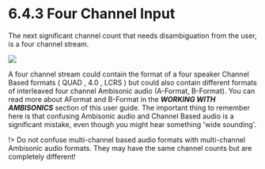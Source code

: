 # 6.4.3 Four Channel Input

The next significant channel count that needs disambiguation from the user, is a
four channel stream.

![](../include/SpatRevolution_UserGuide_-082.jpg)

A four channel stream could contain the format of a four speaker Channel Based
formats ( QUAD , 4.0 , LCRS ) but could also contain different formats of interleaved
four channel Ambisonic audio (A-Format, B-Format). You can read more about AFormat and B-Format in the **_WORKING WITH AMBISONICS_** section of this user
guide. The important thing to remember here is that confusing Ambisonic audio
and Channel Based audio is a significant mistake, even though you might hear
something 'wide sounding'.


!> Do not confuse multi-channel based audio formats with multi-channel Ambisonic audio formats. 
They may have the same channel counts but are completely different!

